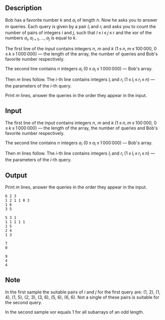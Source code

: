 ## Description

<div><p>Bob has a favorite number <span class="tex-span"><i>k</i></span> and <span class="tex-span"><i>a</i><sub class="lower-index"><i>i</i></sub></span> of length <span class="tex-span"><i>n</i></span>. Now he asks you to answer <span class="tex-span"><i>m</i></span> queries. Each query is given by a pair <span class="tex-span"><i>l</i><sub class="lower-index"><i>i</i></sub></span> and <span class="tex-span"><i>r</i><sub class="lower-index"><i>i</i></sub></span> and asks you to count the number of pairs of integers <span class="tex-span"><i>i</i></span> and <span class="tex-span"><i>j</i></span>, such that <span class="tex-span"><i>l</i> ≤ <i>i</i> ≤ <i>j</i> ≤ <i>r</i></span> and the xor of the numbers <span class="tex-span"><i>a</i><sub class="lower-index"><i>i</i></sub>, <i>a</i><sub class="lower-index"><i>i</i> + 1</sub>, ..., <i>a</i><sub class="lower-index"><i>j</i></sub></span> is equal to <span class="tex-span"><i>k</i></span>.</p></div><div class="input-specification"><p>The first line of the input contains integers <span class="tex-span"><i>n</i></span>, <span class="tex-span"><i>m</i></span> and <span class="tex-span"><i>k</i></span> (<span class="tex-span">1 ≤ <i>n</i>, <i>m</i> ≤ 100 000</span>, <span class="tex-span">0 ≤ <i>k</i> ≤ 1 000 000</span>)&nbsp;— the length of the array, the number of queries and Bob's favorite number respectively.</p><p>The second line contains <span class="tex-span"><i>n</i></span> integers <span class="tex-span"><i>a</i><sub class="lower-index"><i>i</i></sub></span> (<span class="tex-span">0 ≤ <i>a</i><sub class="lower-index"><i>i</i></sub> ≤ 1 000 000</span>)&nbsp;— Bob's array.</p><p>Then <span class="tex-span"><i>m</i></span> lines follow. The <span class="tex-span"><i>i</i></span>-th line contains integers <span class="tex-span"><i>l</i><sub class="lower-index"><i>i</i></sub></span> and <span class="tex-span"><i>r</i><sub class="lower-index"><i>i</i></sub></span> (<span class="tex-span">1 ≤ <i>l</i><sub class="lower-index"><i>i</i></sub> ≤ <i>r</i><sub class="lower-index"><i>i</i></sub> ≤ <i>n</i></span>)&nbsp;— the parameters of the <span class="tex-span"><i>i</i></span>-th query.</p></div><div class="output-specification"><p>Print <span class="tex-span"><i>m</i></span> lines, answer the queries in the order they appear in the input. </p></div>

## Input

<p>The first line of the input contains integers <span class="tex-span"><i>n</i></span>, <span class="tex-span"><i>m</i></span> and <span class="tex-span"><i>k</i></span> (<span class="tex-span">1 ≤ <i>n</i>, <i>m</i> ≤ 100 000</span>, <span class="tex-span">0 ≤ <i>k</i> ≤ 1 000 000</span>)&nbsp;— the length of the array, the number of queries and Bob's favorite number respectively.</p><p>The second line contains <span class="tex-span"><i>n</i></span> integers <span class="tex-span"><i>a</i><sub class="lower-index"><i>i</i></sub></span> (<span class="tex-span">0 ≤ <i>a</i><sub class="lower-index"><i>i</i></sub> ≤ 1 000 000</span>)&nbsp;— Bob's array.</p><p>Then <span class="tex-span"><i>m</i></span> lines follow. The <span class="tex-span"><i>i</i></span>-th line contains integers <span class="tex-span"><i>l</i><sub class="lower-index"><i>i</i></sub></span> and <span class="tex-span"><i>r</i><sub class="lower-index"><i>i</i></sub></span> (<span class="tex-span">1 ≤ <i>l</i><sub class="lower-index"><i>i</i></sub> ≤ <i>r</i><sub class="lower-index"><i>i</i></sub> ≤ <i>n</i></span>)&nbsp;— the parameters of the <span class="tex-span"><i>i</i></span>-th query.</p>

## Output

<p>Print <span class="tex-span"><i>m</i></span> lines, answer the queries in the order they appear in the input. </p>





```input1
6 2 3
1 2 1 1 0 3
1 6
3 5

```




```input2
5 3 1
1 1 1 1 1
1 5
2 4
1 3

```




```output1
7
0

```




```output2
9
4
4

```



## Note

<p>In the first sample the suitable pairs of <span class="tex-span"><i>i</i></span> and <span class="tex-span"><i>j</i></span> for the first query are: (<span class="tex-span">1</span>, <span class="tex-span">2</span>), (<span class="tex-span">1</span>, <span class="tex-span">4</span>), (<span class="tex-span">1</span>, <span class="tex-span">5</span>), (<span class="tex-span">2</span>, <span class="tex-span">3</span>), (<span class="tex-span">3</span>, <span class="tex-span">6</span>), (<span class="tex-span">5</span>, <span class="tex-span">6</span>), (<span class="tex-span">6</span>, <span class="tex-span">6</span>). Not a single of these pairs is suitable for the second query.</p><p>In the second sample xor equals <span class="tex-span">1</span> for all subarrays of an odd length.</p>
